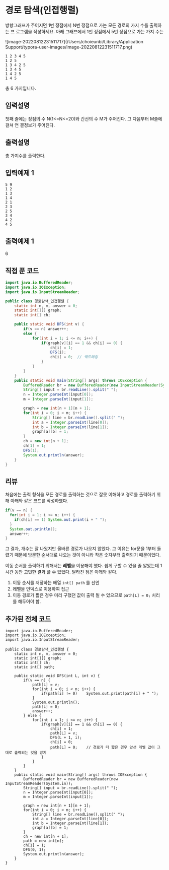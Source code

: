 # 경로 탐색(인접행렬)

방향그래프가 주어지면 1번 정점에서 N번 정점으로 가는 모든 경로의 가지 수를 출력하는 프 로그램을 작성하세요. 아래 그래프에서 1번 정점에서 5번 정점으로 가는 가지 수는

![image-20220812231511717](/Users/choieunbi/Library/Application Support/typora-user-images/image-20220812231511717.png)

```
1 2 3 4 5
1 2 5
1 3 4 2 5
1 3 4 5
1 4 2 5
1 4 5
```



총 6 가지입니다.



## 입력설명
첫째 줄에는 정점의 수 N(1<=N<=20)와 간선의 수 M가 주어진다. 그 다음부터 M줄에 걸쳐 연 결정보가 주어진다.



## 출력설명
총 가지수를 출력한다.



## 입력예제 1

```
5 9
1 2
1 3
1 4
2 1
2 3
2 5
3 4
4 2
4 5
```



## 출력예제 1

6



## 직접 푼 코드

```java
import java.io.BufferedReader;
import java.io.IOException;
import java.io.InputStreamReader;

public class 경로탐색_인접행렬 {
    static int n, m, answer = 0;
    static int[][] graph;
    static int[] ch;

    public static void DFS(int v) {
        if(v == n) answer++;
        else {
            for(int i = 1; i <= n; i++) {
                if(graph[v][i] == 1 && ch[i] == 0) {
                    ch[i] = 1;
                    DFS(i);
                    ch[i] = 0;	// 백트래킹
                }
            }
        }
    }
    public static void main(String[] args) throws IOException {
        BufferedReader br = new BufferedReader(new InputStreamReader(System.in));
        String[] input = br.readLine().split(" ");
        n = Integer.parseInt(input[0]);
        m = Integer.parseInt(input[1]);

        graph = new int[n + 1][n + 1];
        for(int i = 0; i < m; i++) {
            String[] line = br.readLine().split(" ");
            int a = Integer.parseInt(line[0]);
            int b = Integer.parseInt(line[1]);
            graph[a][b] = 1;
        }
        ch = new int[n + 1];
        ch[1] = 1;
        DFS(1);
        System.out.println(answer);
    }
}
```



## 리뷰

처음에는 출력 형식을 모든 경로를 출력하는 것으로 잘못 이해하고 경로를 출력하기 위해 아래와 같은 코드를 작성하였다.

```java
if(v == n) {
  for(int i = 1; i <= n; i++) {
    if(ch[i] == 1) System.out.print(i + " ");
  }
  System.out.println();
  answer++;
} 
```



그 결과, 개수는 잘 나왔지만 올바른 경로가 나오지 않았다. 그 이유는 for문을 1부터 돌렸기 때문에 방문한 순서대로 나오는 것이 아니라 작은 숫자부터 출력되기 때문이었다. 



이동 순서를 출력하기 위해서는 **레벨**을 이용해야 했다. 쉽게 구할 수 있을 줄 알았는데 1시간 동안 고민한 결과 풀 수 있었다. 달라진 점은 아래와 같다.

1. 이동 순서를 저장하는 배열 `int[] path` 를 선언
2. 레벨을 인덱스로 이용하여 접근
3. 이동 경로가 짧은 경우 미리 구했던 값이 출력 될 수 있으므로 `path[L] = 0;` 처리를 해두어야 함.



## 추가된 전체 코드

```
import java.io.BufferedReader;
import java.io.IOException;
import java.io.InputStreamReader;

public class 경로탐색_인접행렬 {
    static int n, m, answer = 0;
    static int[][] graph;
    static int[] ch;
    static int[] path;
    
    public static void DFS(int L, int v) {
        if(v == n) {
            path[L] = v;
            for(int i = 0; i < n; i++) {
                if(path[i] != 0)    System.out.print(path[i] + " ");
            }
            System.out.println();
            path[L] = 0;
            answer++;
        } else {
            for(int i = 1; i <= n; i++) {
                if(graph[v][i] == 1 && ch[i] == 0) {
                    ch[i] = 1;
                    path[L] = v;
                    DFS(L + 1, i);
                    ch[i] = 0;
                    path[L] = 0;    // 경로가 더 짧은 경우 앞선 레벨 값이 그대로 출력되는 것을 방지
                }
            }
        }
    }
    public static void main(String[] args) throws IOException {
        BufferedReader br = new BufferedReader(new InputStreamReader(System.in));
        String[] input = br.readLine().split(" ");
        n = Integer.parseInt(input[0]);
        m = Integer.parseInt(input[1]);

        graph = new int[n + 1][n + 1];
        for(int i = 0; i < m; i++) {
            String[] line = br.readLine().split(" ");
            int a = Integer.parseInt(line[0]);
            int b = Integer.parseInt(line[1]);
            graph[a][b] = 1;
        }
        ch = new int[n + 1];
        path = new int[n];
        ch[1] = 1;
        DFS(0, 1);
        System.out.println(answer);
    }
}
```

